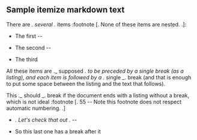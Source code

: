 ## Sample itemize markdown text

There are *. several .* items :footnote [. None of these items are nested. .]:

* The first --

* The second --

* The third

All these items are ._ supposed _. to be preceded by a single break (as a listing), 
and each item is followed by a ._ single _. break (and that is enough to put some
space between the listing and the text that follows).

This ._ should _. break if the document ends with a listing without a break, which is
not ideal :footnote [. 55 -- Note this footnote does not respect automatic numbering. .]

* *. Let's check that out .* --

* So this last one has a break after it

